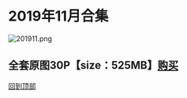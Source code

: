 # 2019年11月合集
![201911.png](https://www.nsaimg.com/2020/04/02/5e85ad2c0ee0b.png)
## 全套原图30P【size：525MB】[购买]()<br>
[回到顶部](#readme)

